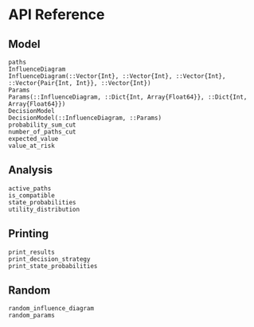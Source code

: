 # API Reference
## Model
```@docs
paths
InfluenceDiagram
InfluenceDiagram(::Vector{Int}, ::Vector{Int}, ::Vector{Int}, ::Vector{Pair{Int, Int}}, ::Vector{Int})
Params
Params(::InfluenceDiagram, ::Dict{Int, Array{Float64}}, ::Dict{Int, Array{Float64}})
DecisionModel
DecisionModel(::InfluenceDiagram, ::Params)
probability_sum_cut
number_of_paths_cut
expected_value
value_at_risk
```

## Analysis
```@docs
active_paths
is_compatible
state_probabilities
utility_distribution
```

## Printing
```@docs
print_results
print_decision_strategy
print_state_probabilities
```

## Random
```@docs
random_influence_diagram
random_params
```
